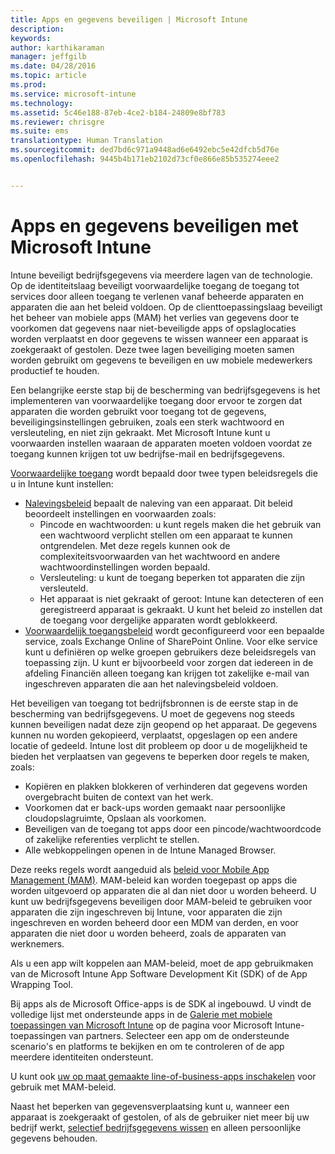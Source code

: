 ```yaml
---
title: Apps en gegevens beveiligen | Microsoft Intune
description: 
keywords: 
author: karthikaraman
manager: jeffgilb
ms.date: 04/28/2016
ms.topic: article
ms.prod: 
ms.service: microsoft-intune
ms.technology: 
ms.assetid: 5c46e188-87eb-4ce2-b184-24809e8bf783
ms.reviewer: chrisgre
ms.suite: ems
translationtype: Human Translation
ms.sourcegitcommit: ded7bd6c971a9448ad6e6492ebc5e42dfcb5d76e
ms.openlocfilehash: 9445b4b171eb2102d73cf0e866e85b535274eee2


---
```


# Apps en gegevens beveiligen met Microsoft Intune


Intune beveiligt bedrijfsgegevens via meerdere lagen van de technologie.  Op de identiteitslaag beveiligt voorwaardelijke toegang de toegang tot services door alleen toegang te verlenen vanaf beheerde apparaten en apparaten die aan het beleid voldoen.  Op de clienttoepassingslaag beveiligt het beheer van mobiele apps (MAM) het verlies van gegevens door te voorkomen dat gegevens naar niet-beveiligde apps of opslaglocaties worden verplaatst en door gegevens te wissen wanneer een apparaat is zoekgeraakt of gestolen.  Deze twee lagen beveiliging moeten samen worden gebruikt om gegevens te beveiligen en uw mobiele medewerkers productief te houden.

Een belangrijke eerste stap bij de bescherming van bedrijfsgegevens is het implementeren van voorwaardelijke toegang door ervoor te zorgen dat apparaten die worden gebruikt voor toegang tot de gegevens, beveiligingsinstellingen gebruiken, zoals een sterk wachtwoord en versleuteling, en niet zijn gekraakt. Met Microsoft Intune kunt u voorwaarden instellen waaraan de apparaten moeten voldoen voordat ze toegang kunnen krijgen tot uw bedrijfse-mail en bedrijfsgegevens.

[Voorwaardelijke toegang](restrict-access-to-email-and-o365-services-with-microsoft-intune.md) wordt bepaald door twee typen beleidsregels die u in Intune kunt instellen:
- [Nalevingsbeleid](introduction-to-device-compliance-policies-in-microsoft-intune.md) bepaalt de naleving van een apparaat. Dit beleid beoordeelt instellingen en voorwaarden zoals:
  - Pincode en wachtwoorden: u kunt regels maken die het gebruik van een wachtwoord verplicht stellen om een apparaat te kunnen ontgrendelen. Met deze regels kunnen ook de complexiteitsvoorwaarden van het wachtwoord en andere wachtwoordinstellingen worden bepaald.
  - Versleuteling: u kunt de toegang beperken tot apparaten die zijn versleuteld.
  - Het apparaat is niet gekraakt of geroot: Intune kan detecteren of een geregistreerd apparaat is gekraakt. U kunt het beleid zo instellen dat de toegang voor dergelijke apparaten wordt geblokkeerd.
- [Voorwaardelijk toegangsbeleid](restrict-access-to-email-and-o365-services-with-microsoft-intune.md) wordt geconfigureerd voor een bepaalde service, zoals Exchange Online of SharePoint Online. Voor elke service kunt u definiëren op welke groepen gebruikers deze beleidsregels van toepassing zijn. U kunt er bijvoorbeeld voor zorgen dat iedereen in de afdeling Financiën alleen toegang kan krijgen tot zakelijke e-mail van ingeschreven apparaten die aan het nalevingsbeleid voldoen.

Het beveiligen van toegang tot bedrijfsbronnen is de eerste stap in de bescherming van bedrijfsgegevens. U moet de gegevens nog steeds kunnen beveiligen nadat deze zijn geopend op het apparaat. De gegevens kunnen nu worden gekopieerd, verplaatst, opgeslagen op een andere locatie of gedeeld. Intune lost dit probleem op door u de mogelijkheid te bieden het verplaatsen van gegevens te beperken door regels te maken, zoals:
- Kopiëren en plakken blokkeren of verhinderen dat gegevens worden overgebracht buiten de context van het werk.
- Voorkomen dat er back-ups worden gemaakt naar persoonlijke cloudopslagruimte, Opslaan als voorkomen.
- Beveiligen van de toegang tot apps door een pincode/wachtwoordcode of zakelijke referenties verplicht te stellen.
- Alle webkoppelingen openen in de Intune Managed Browser.

Deze reeks regels wordt aangeduid als [beleid voor Mobile App Management (MAM)](protect-app-data-using-mobile-app-management-policies-with-microsoft-intune.md).  MAM-beleid kan worden toegepast op apps die worden uitgevoerd op apparaten die al dan niet door u worden beheerd.  U kunt uw bedrijfsgegevens beveiligen door MAM-beleid te gebruiken voor apparaten die zijn ingeschreven bij Intune, voor apparaten die zijn ingeschreven en worden beheerd door een MDM van derden, en voor apparaten die niet door u worden beheerd, zoals de apparaten van werknemers.

Als u een app wilt koppelen aan MAM-beleid, moet de app gebruikmaken van de Microsoft Intune App Software Development Kit (SDK) of de App Wrapping Tool.

Bij apps als de Microsoft Office-apps is de SDK al ingebouwd. U vindt de volledige lijst met ondersteunde apps in de [Galerie met mobiele toepassingen van Microsoft Intune](https://www.microsoft.com/en-us/server-cloud/products/microsoft-intune/partners.aspx) op de pagina voor Microsoft Intune-toepassingen van partners. Selecteer een app om de ondersteunde scenario's en platforms te bekijken en om te controleren of de app meerdere identiteiten ondersteunt.

U kunt ook [uw op maat gemaakte line-of-business-apps inschakelen](decide-how-to-prepare-apps-for-mobile-application-management-with-microsoft-intune.md) voor gebruik met MAM-beleid.

Naast het beperken van gegevensverplaatsing kunt u, wanneer een apparaat is zoekgeraakt of gestolen, of als de gebruiker niet meer bij uw bedrijf werkt, [selectief bedrijfsgegevens wissen](wipe-managed-company-app-data-with-microsoft-intune.md) en alleen persoonlijke gegevens behouden.



<!--HONumber=Jun16_HO4-->


